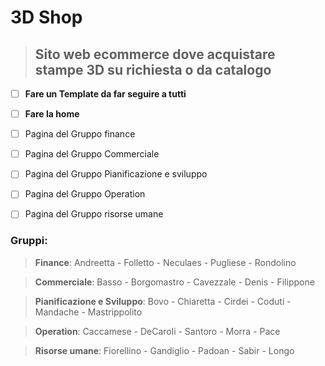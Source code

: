 #  **3D Shop**
>## Sito web ecommerce dove acquistare stampe 3D su richiesta o da catalogo

- [ ] **Fare un Template da far seguire a tutti**
- [ ] **Fare la home**
- [ ] Pagina del Gruppo finance
- [ ] Pagina del Gruppo Commerciale
- [ ] Pagina del Gruppo Pianificazione e sviluppo
- [ ] Pagina del Gruppo Operation
- [ ] Pagina del Gruppo risorse umane


### Gruppi:
>**Finance**: Andreetta - Folletto - Neculaes - Pugliese - Rondolino

>**Commerciale**: Basso - Borgomastro - Cavezzale - Denis - Filippone

>**Pianificazione e Sviluppo**: Bovo - Chiaretta - Cirdei - Coduti - Mandache - Mastrippolito

>**Operation**: Caccamese - DeCaroli - Santoro - Morra - Pace

>**Risorse umane**: Fiorellino - Gandiglio - Padoan - Sabir - Longo